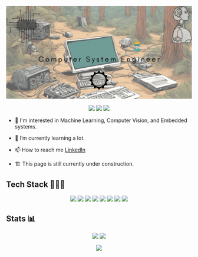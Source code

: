 ![banner](https://github.com/aniekanBane/aniekanBane/blob/main/git_banner.gif)

<p align="center">
  <img src="https://badges.pufler.dev/visits/aniekanBane/aniekanBane"/> 
  <!-- <img src="https://badges.pufler.dev/years/ritik307"/> -->
  <img src="https://badges.pufler.dev/repos/aniekanBane"/>
  <img src="https://badges.pufler.dev/commits/monthly/aniekanBane" />
</p>

- 👀 I'm interested in Machine Learning, Computer Vision, and Embedded systems.
- 🌱 I’m currently learning a lot.

- 📫 How to reach me [LinkedIn](https://www.linkedin.com/in/aniekan-umanah-0421ab197/)
- 🏗 This page is still currently under construction.

<!---
Codewars: ->

![My Kata](https://www.codewars.com/users/aniekanBane/badges/micro)
--->

## Tech Stack 👨🏾‍💻

<p align="center">
  <img src="https://img.shields.io/badge/c%23-%23239120.svg?style=for-the-badge&logo=c-sharp&logoColor=white">
  <img src="https://img.shields.io/badge/python-3670A0?style=for-the-badge&logo=python&logoColor=ffdd54">
  <img src="https://img.shields.io/badge/c++-%2300599C.svg?style=for-the-badge&logo=c%2B%2B&logoColor=white"/>
  <img src="https://img.shields.io/badge/.NET-5C2D91?style=for-the-badge&logo=.net&logoColor=white">
  <img src="https://img.shields.io/badge/postgres-%23316192.svg?style=for-the-badge&logo=postgresql&logoColor=white)">
  <img src="https://img.shields.io/badge/docker-%230db7ed.svg?style=for-the-badge&logo=docker&logoColor=white">
  <img src="https://img.shields.io/badge/azure-%230072C6.svg?style=for-the-badge&logo=microsoftazure&logoColor=white">
  <img src="https://img.shields.io/badge/github-%23121011.svg?style=for-the-badge&logo=github&logoColor=white">
</p>

## Stats 📊

<p align="center">
  <img src="https://github-readme-stats.vercel.app/api?username=aniekanBane&show_icons=true&theme=merko">
  <img src="https://github-readme-streak-stats.herokuapp.com/?user=aniekanBane&show_icons=true&locale=en&layout=compact&theme=merko&line_height=0" />
</p>

<p align = "center">
  <img src = "https://github-readme-stats.vercel.app/api/top-langs/?username=aniekanBane&hide=html,css,shaderlab,kotlin,hlsl&theme=merko&layout=donut">
</p> 

<!---
aniekanBane/aniekanBane is a ✨ special ✨ repository because its `README.md` (this file) appears on your GitHub profile.
You can click the Preview link to take a look at your changes.
--->
